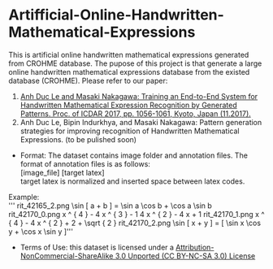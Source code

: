 # Artifficial-Online-Handwritten-Mathematical-Expressions
This is artificial online handwritten mathematical expressions generated from CROHME database.
The pupose of this project is that generate a large online handwritten mathematical expressions database from the existed database (CROHME). Please refer to our paper:   
1. [Anh Duc Le and Masaki Nakagawa: Training an End-to-End System for Handwritten Mathematical Expression Recognition by Generated Patterns. Proc. of ICDAR 2017, pp. 1056-1061, Kyoto, Japan (11.2017).](http://web.tuat.ac.jp/~nakagawa/pub/2017/pdf/ICDAR2017-(Training_an_End-to-End_System_for_Handwritten_Mathematical_expressions_by_generated_patterns).pdf)   
2. Anh Duc Le, Bipin Indurkhya, and Masaki Nakagawa: Pattern generation strategies for improving recognition of Handwritten Mathematical Expressions. (to be pulished soon)   

+ Format: The dataset contains image folder and annotation files. The format of annotation files is as follows:   
[image_file] [target latex]   
target latex is normalized and inserted space between latex codes.   

Example:   
'''
rit_42165_2.png \sin [ a + b ] = \sin a \cos b + \cos a \sin b
rit_42170_0.png x ^ { 4 } - 4 x ^ { 3 } - 1 4 x ^ { 2 } - 4 x + 1
rit_42170_1.png x ^ { 4 } - 4 x ^ { 2 } + 2 + \sqrt { 2 }
rit_42170_2.png \sin [ x + y ] = [ \sin x \cos y + \cos x \sin y ]'''

+ Terms of Use: this dataset is licensed under a [Attribution-NonCommercial-ShareAlike 3.0 Unported (CC BY-NC-SA 3.0) License](https://creativecommons.org/licenses/by-nc-sa/3.0/deed.en)
